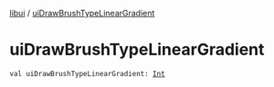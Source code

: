 [libui](index.md) / [uiDrawBrushTypeLinearGradient](./ui-draw-brush-type-linear-gradient.md)

# uiDrawBrushTypeLinearGradient

`val uiDrawBrushTypeLinearGradient: `[`Int`](https://kotlinlang.org/api/latest/jvm/stdlib/kotlin/-int/index.html)
